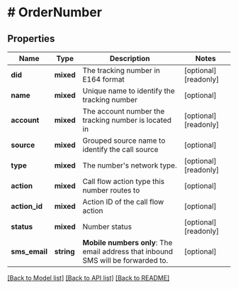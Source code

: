 # # OrderNumber

## Properties

Name | Type | Description | Notes
------------ | ------------- | ------------- | -------------
**did** | **mixed** | The tracking number in E164 format | [optional] [readonly]
**name** | **mixed** | Unique name to identify the tracking number | [optional]
**account** | **mixed** | The account number the tracking number is located in | [optional] [readonly]
**source** | **mixed** | Grouped source name to identify the call source | [optional]
**type** | **mixed** | The number&#39;s network type. | [optional] [readonly]
**action** | **mixed** | Call flow action type this number routes to | [optional]
**action_id** | **mixed** | Action ID of the call flow action | [optional]
**status** | **mixed** | Number status | [optional] [readonly]
**sms_email** | **string** | **Mobile numbers only**: The email address that inbound SMS will be forwarded to. | [optional]

[[Back to Model list]](../../README.md#models) [[Back to API list]](../../README.md#endpoints) [[Back to README]](../../README.md)
